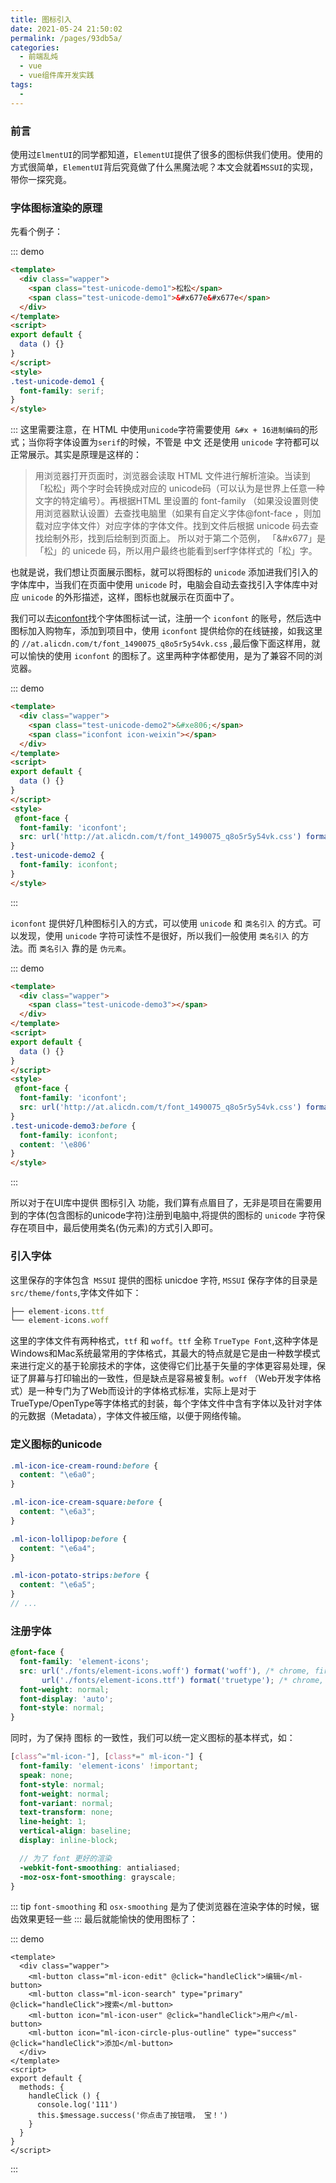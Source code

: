 ```yaml
---
title: 图标引入
date: 2021-05-24 21:50:02
permalink: /pages/93db5a/
categories:
  - 前端乱炖
  - vue
  - vue组件库开发实践
tags:
  - 
---
```

### 前言
使用过`ElmentUI`的同学都知道，`ElementUI`提供了很多的图标供我们使用。使用的方式很简单，`ElementUI`背后究竟做了什么黑魔法呢？本文会就着`MSSUI`的实现，带你一探究竟。

### 字体图标渲染的原理
先看个例子：

::: demo

```html
<template>
  <div class="wapper">
    <span class="test-unicode-demo1">松松</span>
    <span class="test-unicode-demo1">&#x677e&#x677e</span>
  </div>
</template>
<script>
export default {
  data () {}
}
</script>
<style>
.test-unicode-demo1 {
  font-family: serif;
}
</style>
```
:::
这里需要注意，在 HTML 中使用`unicode`字符需要使用` &#x + 16进制编码`的形式；当你将字体设置为`serif`的时候，不管是 中文 还是使用 `unicode` 字符都可以正常展示。其实是原理是这样的：
> 用浏览器打开页面时，浏览器会读取 HTML 文件进行解析渲染。当读到「松松」两个字时会转换成对应的 unicode码（可以认为是世界上任意一种文字的特定编号）。再根据HTML 里设置的 font-family （如果没设置则使用浏览器默认设置）去查找电脑里（如果有自定义字体@font-face ，则加载对应字体文件）对应字体的字体文件。找到文件后根据 unicode 码去查找绘制外形，找到后绘制到页面上。 所以对于第二个范例， 「&#x677」是「松」的 unicede 码，所以用户最终也能看到serf字体样式的「松」字。

也就是说，我们想让页面展示图标，就可以将图标的 `unicode` 添加进我们引入的字体库中，当我们在页面中使用 `unicode` 时，电脑会自动去查找引入字体库中对应 `unicode` 的外形描述，这样，图标也就展示在页面中了。

我们可以去[iconfont](https://www.iconfont.cn/)找个字体图标试一试，注册一个 `iconfont` 的账号，然后选中图标加入购物车，添加到项目中，使用 `iconfont` 提供给你的在线链接，如我这里的 `//at.alicdn.com/t/font_1490075_q8o5r5y54vk.css` ,最后像下面这样用，就可以愉快的使用 `iconfont` 的图标了。这里两种字体都使用，是为了兼容不同的浏览器。

::: demo

```html
<template>
  <div class="wapper">
    <span class="test-unicode-demo2">&#xe806;</span>
    <span class="iconfont icon-weixin"></span>
  </div>
</template>
<script>
export default {
  data () {}
}
</script>
<style>
 @font-face {
  font-family: 'iconfont';
  src: url('http://at.alicdn.com/t/font_1490075_q8o5r5y54vk.css') format('truetype')
}
.test-unicode-demo2 {
  font-family: iconfont;
}
</style>
```
:::

`iconfont` 提供好几种图标引入的方式，可以使用 `unicode` 和 `类名引入` 的方式。可以发现，使用 `unicode` 字符可读性不是很好，所以我们一般使用 `类名引入` 的方法。而 `类名引入` 靠的是 `伪元素`。

::: demo

```html
<template>
  <div class="wapper">
    <span class="test-unicode-demo3"></span>
  </div>
</template>
<script>
export default {
  data () {}
}
</script>
<style>
 @font-face {
  font-family: 'iconfont';
  src: url('http://at.alicdn.com/t/font_1490075_q8o5r5y54vk.css') format('truetype')
}
.test-unicode-demo3:before {
  font-family: iconfont;
  content: '\e806'
}
</style>
```
:::

所以对于在UI库中提供 图标引入 功能，我们算有点眉目了，无非是项目在需要用到的字体(包含图标的unicode字符)注册到电脑中,将提供的图标的 `unicode` 字符保存在项目中，最后使用类名(伪元素)的方式引入即可。

### 引入字体
这里保存的字体包含` MSSUI` 提供的图标 unicdoe 字符, `MSSUI` 保存字体的目录是 `src/theme/fonts`,字体文件如下：

```js
├── element-icons.ttf
└── element-icons.woff
```
这里的字体文件有两种格式，`ttf` 和 `woff`。`ttf` 全称 `TrueType Font`,这种字体是Windows和Mac系统最常用的字体格式，其最大的特点就是它是由一种数学模式来进行定义的基于轮廓技术的字体，这使得它们比基于矢量的字体更容易处理，保证了屏幕与打印输出的一致性，但是缺点是容易被复制。`woff` （Web开发字体格式）是一种专门为了Web而设计的字体格式标准，实际上是对于TrueType/OpenType等字体格式的封装，每个字体文件中含有字体以及针对字体的元数据（Metadata），字体文件被压缩，以便于网络传输。

### 定义图标的unicode
```scss
.ml-icon-ice-cream-round:before {
  content: "\e6a0";
}

.ml-icon-ice-cream-square:before {
  content: "\e6a3";
}

.ml-icon-lollipop:before {
  content: "\e6a4";
}

.ml-icon-potato-strips:before {
  content: "\e6a5";
}
// ...
```
### 注册字体

```scss
@font-face {
  font-family: 'element-icons';
  src: url('./fonts/element-icons.woff') format('woff'), /* chrome, firefox */
       url('./fonts/element-icons.ttf') format('truetype'); /* chrome, firefox, opera, Safari, Android, iOS 4.2+*/
  font-weight: normal;
  font-display: 'auto';
  font-style: normal;
}
```
同时，为了保持 图标 的一致性，我们可以统一定义图标的基本样式，如：
```scss
[class^="ml-icon-"], [class*=" ml-icon-"] {
  font-family: 'element-icons' !important;
  speak: none;
  font-style: normal;
  font-weight: normal;
  font-variant: normal;
  text-transform: none;
  line-height: 1;
  vertical-align: baseline;
  display: inline-block;

  // 为了 font 更好的渲染
  -webkit-font-smoothing: antialiased;
  -moz-osx-font-smoothing: grayscale;
}
```

::: tip
`font-smoothing` 和 `osx-smoothing` 是为了使浏览器在渲染字体的时候，锯齿效果更轻一些[](https://developer.mozilla.org/zh-CN/docs/Web/CSS/font-smooth)
:::
最后就能愉快的使用图标了：

::: demo
```vue
<template>
  <div class="wapper">
    <ml-button class="ml-icon-edit" @click="handleClick">编辑</ml-button>
    <ml-button class="ml-icon-search" type="primary" @click="handleClick">搜索</ml-button>
    <ml-button icon="ml-icon-user" @click="handleClick">用户</ml-button>
    <ml-button icon="ml-icon-circle-plus-outline" type="success" @click="handleClick">添加</ml-button>
  </div>
</template>
<script>
export default {
  methods: {
    handleClick () {
      console.log('111')
      this.$message.success('你点击了按钮哦， 宝！')
    }
  }
}
</script>
```
:::
